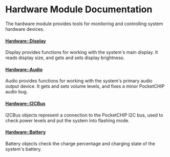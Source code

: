 # Hardware Module Documentation
The hardware module provides tools for monitoring and controlling system hardware devices.

#### [Hardware\::Display](../../Source/System/Hardware/Hardware_Display.h)
Display provides functions for working with the system's main display. It reads display size, and gets and sets display brightness.

#### [Hardware\::Audio](../../Source/System/Hardware/Hardware_Audio.h)
Audio provides functions for working with the system's primary audio output device. It gets and sets volume levels, and fixes a minor PocketCHIP audio bug.

#### [Hardware\::I2CBus](../../Source/System/Hardware/Hardware_I2CBus.h)
I2CBus objects represent a connection to the PocketCHIP I2C bus, used to check power levels and put the system into flashing mode.

#### [Hardware\::Battery](../../Source/System/Hardware/Hardware_Battery.h)
Battery objects check the charge percentage and charging state of the system's battery.

